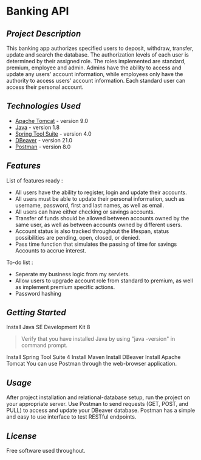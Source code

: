 # Banking API

## _Project Description_
This banking app authorizes specified users to deposit, withdraw, transfer, update and search the database.  The authorization levels of each user is determined by their assigned role.  The roles implemented are standard, premium, employee and admin.  Admins have the ability to access and update any users' account information, while employees only have the authority to access users' account information.  Each standard user can access their personal account.

## _Technologies Used_
- [Apache Tomcat] - version 9.0
- [Java] - version 1.8
- [Spring Tool Suite] - version 4.0
- [DBeaver] - version 21.0
- [Postman] - version 8.0
## _Features_

List of features ready :
- All users have the ability to register, login and update their accounts.
- All users must be able to update their personal information, such as username, password, first and last names, as well as email.
- All users can have either checking or savings accounts.
- Transfer of funds should be allowed between accounts owned by the same user, as well as between accounts owned by different users.
- Account status is also tracked throughout the lifespan, status possibilities are pending, open, closed, or denied.
- Pass time function that simulates the passing of time for savings Accounts to accrue interest.

To-do list :
- Seperate my business logic from my servlets.
- Allow users to upgrade account role from standard to premium, as well as implement premium specific actions.
- Password hashing
## _Getting Started_

Install Java SE Development Kit 8
>Verify that you have installed Java by using "java -version" in command prompt.

Install Spring Tool Suite 4
Install Maven
Install DBeaver
Install Apache Tomcat
You can use Postman through the web-browser application.
## _Usage_
After project installation and relational-database setup, run the project on your appropriate server.  Use Postman to send requests (GET, POST, and PULL) to access and update your DBeaver database.  Postman has a simple and easy to use interface to test RESTful endpoints.
## _License_
Free software used throughout.


[//]: # (These are reference links used in the body of this note and get stripped out when the markdown processor does its job. There is no need to format nicely because it shouldn't be seen. Thanks SO - http://stackoverflow.com/questions/4823468/store-comments-in-markdown-syntax)

   [Spring Tool Suite]: <https://spring.io/tools>
   [DBeaver]: <https://dbeaver.io/>
   [Java]: <https://www.oracle.com/java/technologies/javase-downloads.html>
   [Apache Tomcat]: <http://tomcat.apache.org/>
   [Postman]: <https://www.postman.com/>
   
